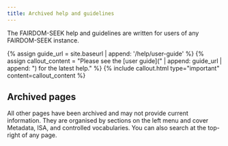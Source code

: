 ```yaml
---
title: Archived help and guidelines
---
```

<!--
## User Guide

[SEEK user documentation]({{ site.baseurl }}/user-guide/index.html)

## API

[API introduction]({{ site.baseurl }}/user-guide/api.html)

## Guidelines for Data and Model Annotation in SEEK

[Metadata Guidelines]({{ site.baseurl }}/metadata-guidelines.html)

[A Quick Guide to Using the ISA Structure]({{ site.baseurl }}/isa-guide.html)

[ISA Best Practice]({{ site.baseurl }}/isa-best-practice.html)

[Transcriptomics Guidelines]({{ site.baseurl }}/transcriptomics-guidelines.html)

[Proteomics Guidelines]({{ site.baseurl }}/proteomics-guidelines.html)


## Guidelines for using Community Resources and Controlled Vocabularies

[Controlled Vocabularies and Ontologies]({{ site.baseurl }}/controlled-vocabularies.html)

## JERM Templates for use in SEEK

[JERM Templates]({{ site.baseurl }}/templates.html)

## FAQ

[Frequently Asked Questions]({{ site.baseurl }}/faq.html)
-->
The FAIRDOM-SEEK help and guidelines are written for users of any FAIRDOM-SEEK instance.

{% assign guide_url = site.baseurl | append: '/help/user-guide' %}
{% assign callout_content = "Please see the [user guide](" | append: guide_url | append: ") for the latest help." %}
{% include callout.html type="important" content=callout_content %}


<!--
## Latest help: User Guide

- [<i class="fa-solid fa-user-group fa-1x"></i> <i class="fa-solid fa-book fa-1x"></i> User Guide]({{ site.baseurl }}/help/user-guide)
- [API Introduction]({{ site.baseurl }}/help/user-guide/api)
-->

## Archived pages

All other pages have been archived and may not provide current information.
They are organised by sections on the left menu and cover Metadata, ISA, and controlled vocabularies. You can also search at the top-right of any page.

<!--
## Contributing

There are many ways in which you can contribute to the SEEK software, these documents or our [FAIRDOM](https://fair-dom.org) project.

If you are interested in contributing please visit our [Contributors guide]({{ site.baseurl }}/contributing).
-->
